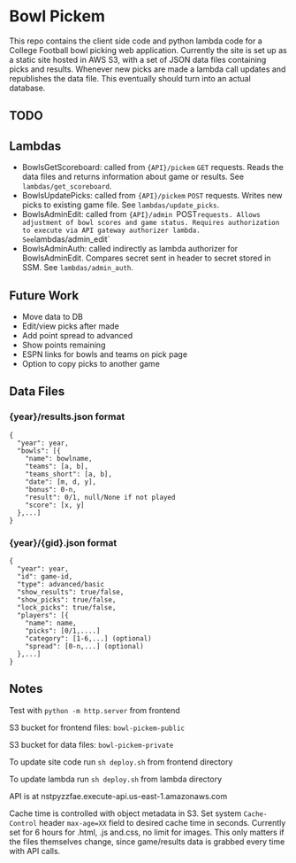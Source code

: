 # Bowl Pickem
This repo contains the client side code and python lambda code for a College Football bowl picking web application. Currently the site is set up as a static site hosted in AWS S3, with a set of JSON data files containing picks and results. Whenever new picks are made a lambda call updates and republishes the data file. This eventually should turn into an actual database. 

## TODO

## Lambdas
- BowlsGetScoreboard: called from `{API}/pickem` `GET` requests. Reads the data files and returns information about game or results. See `lambdas/get_scoreboard`.
- BowlsUpdatePicks: called from `{API}/pickem` `POST` requests. Writes new picks to existing game file. See `lambdas/update_picks`.
- BowlsAdminEdit: called from `{API}/admin `POST` requests. Allows adjustment of bowl scores and game status. Requires authorization to execute via API gateway authorizer lambda. See `lambdas/admin_edit`
- BowlsAdminAuth: called indirectly as lambda authorizer for BowlsAdminEdit. Compares secret sent in header to secret stored in SSM. See `lambdas/admin_auth`.

## Future Work
- Move data to DB
- Edit/view picks after made
- Add point spread to advanced
- Show points remaining
- ESPN links for bowls and teams on pick page
- Option to copy picks to another game

## Data Files
### {year}/results.json format
```
{
  "year": year,
  "bowls": [{
    "name": bowlname,
    "teams": [a, b],
    "teams_short": [a, b],
    "date": [m, d, y],
    "bonus": 0-n,
    "result": 0/1, null/None if not played
    "score": [x, y]
  },...]
}
```
### {year}/{gid}.json format
```
{
  "year": year,
  "id": game-id,
  "type": advanced/basic
  "show_results": true/false,
  "show_picks": true/false,
  "lock_picks": true/false,
  "players": [{
    "name": name,
    "picks": [0/1,....]
    "category": [1-6,...] (optional)
    "spread": [0-n,...] (optional)
  },...]
}

```

## Notes
Test with `python -m http.server` from frontend

S3 bucket for frontend files: `bowl-pickem-public`

S3 bucket for data files: `bowl-pickem-private`

To update site code run `sh deploy.sh` from frontend directory

To update lambda run `sh deploy.sh` from lambda directory

API is at nstpyzzfae.execute-api.us-east-1.amazonaws.com

Cache time is controlled with object metadata in S3. Set system `Cache-Control` header `max-age=XX` field to desired cache time in seconds. Currently set for 6 hours for .html, .js and.css, no limit for images. This only matters if the files themselves change, since game/results data is grabbed every time with API calls.
